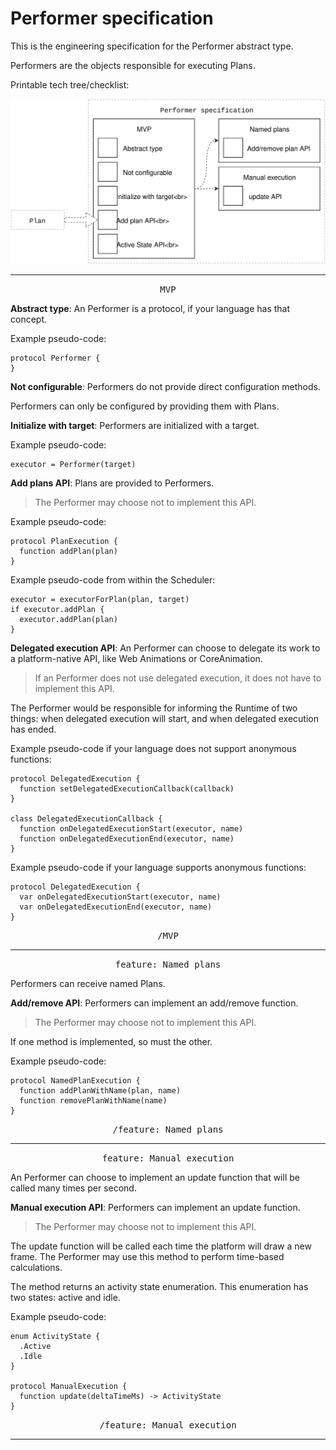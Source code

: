 # Performer specification

This is the engineering specification for the Performer abstract type.

Performers are the objects responsible for executing Plans.

Printable tech tree/checklist:

![](../../_assets/PerformerTechTree.svg)

---

<p style="text-align:center"><tt>MVP</tt></p>

**Abstract type**: An Performer is a protocol, if your language has that concept.

Example pseudo-code:

    protocol Performer {
    }

**Not configurable**: Performers do not provide direct configuration methods.

Performers can only be configured by providing them with Plans.

**Initialize with target**: Performers are initialized with a target.

Example pseudo-code:

    executor = Performer(target)

**Add plans API**: Plans are provided to Performers.

>The Performer may choose not to implement this API.

Example pseudo-code:

    protocol PlanExecution {
      function addPlan(plan)
    }

Example pseudo-code from within the Scheduler:

    executor = executorForPlan(plan, target)
    if executor.addPlan {
      executor.addPlan(plan)
    }

**Delegated execution API**: An Performer can choose to delegate its work to a platform-native API, like Web Animations or CoreAnimation.

> If an Performer does not use delegated execution, it does not have to implement this API.

The Performer would be responsible for informing the Runtime of two things: when delegated execution will start, and when delegated execution has ended.

Example pseudo-code if your language does not support anonymous functions:

    protocol DelegatedExecution {
      function setDelegatedExecutionCallback(callback)
    }
    
    class DelegatedExecutionCallback {
      function onDelegatedExecutionStart(executor, name)
      function onDelegatedExecutionEnd(executor, name)
    }

Example pseudo-code if your language supports anonymous functions:

    protocol DelegatedExecution {
      var onDelegatedExecutionStart(executor, name)
      var onDelegatedExecutionEnd(executor, name)
    }

<p style="text-align:center"><tt>/MVP</tt></p>

---

<p style="text-align:center"><tt>feature: Named plans</tt></p>

Performers can receive named Plans.

**Add/remove API**: Performers can implement an add/remove function.

>The Performer may choose not to implement this API.

If one method is implemented, so must the other.

Example pseudo-code:

    protocol NamedPlanExecution {
      function addPlanWithName(plan, name)
      function removePlanWithName(name)
    }

<p style="text-align:center"><tt>/feature: Named plans</tt></p>

---

<p style="text-align:center"><tt>feature: Manual execution</tt></p>

An Performer can choose to implement an update function that will be called many times per second.

**Manual execution API**: Performers can implement an update function.

>The Performer may choose not to implement this API.

The update function will be called each time the platform will draw a new frame. The Performer may use this method to perform time-based calculations.

The method returns an activity state enumeration. This enumeration has two states: active and idle.

Example pseudo-code:

    enum ActivityState {
      .Active
      .Idle
    }
    
    protocol ManualExecution {
      function update(deltaTimeMs) -> ActivityState
    }

<p style="text-align:center"><tt>/feature: Manual execution</tt></p>

---
